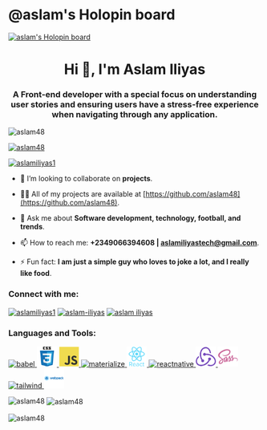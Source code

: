 # @aslam's Holopin board

[![aslam's Holopin board](https://holopin.me/aslam)](https://holopin.io/@aslam)

<h1 align="center">Hi 👋, I'm Aslam Iliyas</h1>
<h3 align="center">A Front-end developer with a special focus on understanding user stories and ensuring users have a stress-free experience when navigating through any application.</h3>

<p align="left"> <img src="https://komarev.com/ghpvc/?username=aslam48&label=Profile%20views&color=0e75b6&style=flat" alt="aslam48" /> </p>

<p align="left"> <a href="https://github.com/ryo-ma/github-profile-trophy"><img src="https://github-profile-trophy.vercel.app/?username=aslam48" alt="aslam48" /></a> </p>

<p align="left"> <a href="https://twitter.com/aslamiliyas1" target="blank"><img src="https://img.shields.io/twitter/follow/aslamiliyas1?logo=twitter&style=for-the-badge" alt="aslamiliyas1" /></a> </p>

- 👯 I’m looking to collaborate on **projects**.

- 👨‍💻 All of my projects are available at [https://github.com/aslam48](https://github.com/aslam48).

- 💬 Ask me about **Software development, technology, football, and trends**.

- 📫 How to reach me: **+2349066394608 | aslamiliyastech@gmail.com**.

- ⚡ Fun fact: **I am just a simple guy who loves to joke a lot, and I really like food**.

<h3 align="left">Connect with me:</h3>
<p align="left">
<a href="https://twitter.com/aslamiliyas1" target="blank"><img align="center" src="https://raw.githubusercontent.com/rahuldkjain/github-profile-readme-generator/master/src/images/icons/Social/twitter.svg" alt="aslamiliyas1" height="30" width="40" /></a>
<a href="https://linkedin.com/in/aslam-iliyas" target="blank"><img align="center" src="https://raw.githubusercontent.com/rahuldkjain/github-profile-readme-generator/master/src/images/icons/Social/linked-in-alt.svg" alt="aslam-iliyas" height="30" width="40" /></a>
<a href="https://fb.com/aslam iliyas" target="blank"><img align="center" src="https://raw.githubusercontent.com/rahuldkjain/github-profile-readme-generator/master/src/images/icons/Social/facebook.svg" alt="aslam iliyas" height="30" width="40" /></a>
</p>

<h3 align="left">Languages and Tools:</h3>
<p align="left"> 
<a href="https://babeljs.io/" target="_blank" rel="noreferrer"> 
  <img src="https://www.vectorlogo.zone/logos/babeljs/babeljs-icon.svg" alt="babel" width="40" height="40"/> 
</a> 
<a href="https://www.w3schools.com/css/" target="_blank" rel="noreferrer"> 
  <img src="https://raw.githubusercontent.com/devicons/devicon/master/icons/css3/css3-original-wordmark.svg" alt="css3" width="40" height="40"/> 
</a> 
<a href="https://www.w3.org/html

/" target="_blank" rel="noreferrer"> 
  <img src="https://raw.githubusercontent.com/devicons/devicon/master/icons/html5/html5-original-wordmark.svg" alt="html5" width="40" height="40"/> 
</a> 
<a href="https://developer.mozilla.org/en-US/docs/Web/JavaScript" target="_blank" rel="noreferrer"> 
  <img src="https://raw.githubusercontent.com/devicons/devicon/master/icons/javascript/javascript-original.svg" alt="javascript" width="40" height="40"/> 
</a> 
<a href="https://materializecss.com/" target="_blank" rel="noreferrer"> 
  <img src="https://raw.githubusercontent.com/prplx/svg-logos/5585531d45d294869c4eaab4d7cf2e9c167710a9/svg/materialize.svg" alt="materialize" width="40" height="40"/> 
</a> 
<a href="https://reactjs.org/" target="_blank" rel="noreferrer"> 
  <img src="https://raw.githubusercontent.com/devicons/devicon/master/icons/react/react-original-wordmark.svg" alt="react" width="40" height="40"/> 
</a> 
<a href="https://reactnative.dev/" target="_blank" rel="noreferrer"> 
  <img src="https://reactnative.dev/img/header_logo.svg" alt="reactnative" width="40" height="40"/> 
</a> 
<a href="https://redux.js.org" target="_blank" rel="noreferrer"> 
  <img src="https://raw.githubusercontent.com/devicons/devicon/master/icons/redux/redux-original.svg" alt="redux" width="40" height="40"/> 
</a> 
<a href="https://sass-lang.com" target="_blank" rel="noreferrer"> 
  <img src="https://raw.githubusercontent.com/devicons/devicon/master/icons/sass/sass-original.svg" alt="sass" width="40" height="40"/> 
</a> 
<a href="https://tailwindcss.com/" target="_blank" rel="noreferrer"> 
  <img src="https://www.vectorlogo.zone/logos/tailwindcss/tailwindcss-icon.svg" alt="tailwind" width="40" height="40"/> 
</a> 
<a href="https://webpack.js.org" target="_blank" rel="noreferrer"> 
  <img src="https://raw.githubusercontent.com/devicons/devicon/d00d0969292a6569d45b06d3f350f463a0107b0d/icons/webpack/webpack-original-wordmark.svg" alt="webpack" width="40" height="40"/> 
</a> 
</p>

<p>
  <img align="left" src="https://github-readme-stats.vercel.app/api/top-langs?username=aslam48&show_icons=true&locale=en&layout=compact" alt="aslam48" />
</p>

<p>&nbsp;<img align="center" src="https://github-readme-stats.vercel.app/api?username=aslam48&show_icons=true&locale=en" alt="aslam48" /></p>

<p><img align="center" src="https://github-readme-streak-stats.herokuapp.com/?user=aslam48&" alt="aslam48" /></p>
